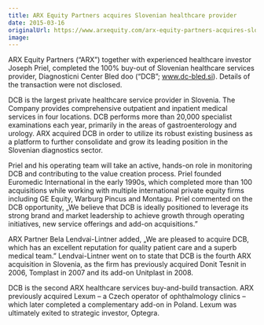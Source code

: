 ```yaml
---
title: ARX Equity Partners acquires Slovenian healthcare provider
date: 2015-03-16
originalUrl: https://www.arxequity.com/arx-equity-partners-acquires-slovenian-healthcare-provider-3/
image:
---
```


ARX Equity Partners (“ARX”) together with experienced healthcare investor Joseph Priel, completed the 100% buy-out of Slovenian healthcare services provider, Diagnosticni Center Bled doo (“DCB”; www.dc-bled.si). Details of the transaction were not disclosed.

DCB is the largest private healthcare service provider in Slovenia. The Company provides comprehensive outpatient and inpatient medical services in four locations. DCB performs more than 20,000 specialist examinations each year, primarily in the areas of gastroenterology and urology. ARX acquired DCB in order to utilize its robust existing business as a platform to further consolidate and grow its leading position in the Slovenian diagnostics sector.

Priel and his operating team will take an active, hands-on role in monitoring DCB and contributing to the value creation process. Priel founded Euromedic International in the early 1990s, which completed more than 100 acquisitions while working with multiple international private equity firms including GE Equity, Warburg Pincus and Montagu. Priel commented on the DCB opportunity, „We believe that DCB is ideally positioned to leverage its strong brand and market leadership to achieve growth through operating initiatives, new service offerings and add-on acquisitions.”

ARX Partner Bela Lendvai-Lintner added, „We are pleased to acquire DCB, which has an excellent reputation for quality patient care and a superb medical team.” Lendvai-Lintner went on to state that DCB is the fourth ARX acquisition in Slovenia, as the firm has previously acquired Donit Tesnit in 2006, Tomplast in 2007 and its add-on Unitplast in 2008.

DCB is the second ARX healthcare services buy-and-build transaction. ARX previously acquired Lexum – a Czech operator of ophthalmology clinics – which later completed a complementary add-on in Poland. Lexum was ultimately exited to strategic investor, Optegra.
